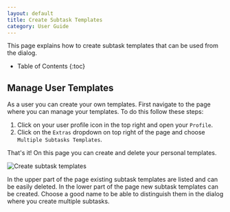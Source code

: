 ```yaml
---
layout: default
title: Create Subtask Templates
category: User Guide
---
```


This page explains how to create subtask templates that can be used from the dialog.

* Table of Contents
  {:toc}

## Manage User Templates

As a user you can create your own templates. 
First navigate to the page where you can manage your templates.
To do this follow these steps:

1. Click on your user profile icon in the top right and open your `Profile`.
1. Click on the `Extras` dropdown on top right of the page and choose `Multiple Subtasks Templates`.

That's it!
On this page you can create and delete your personal templates.

![Create subtask templates](/images/create-subtask-templates.png)

In the upper part of the page existing subtask templates are listed and can be easily deleted.
In the lower part of the page new subtask templates can be created.
Choose a good name to be able to distinguish them in the dialog where you create multiple subtasks. 
